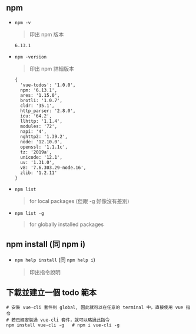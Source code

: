 ## npm
- ```npm -v```
  > 印出 npm 版本
  ```
  6.13.1
  ```
- ```npm -version```
  > 印出 npm 詳細版本
  ```
  {
    'vue-todos': '1.0.0',
    npm: '6.13.1',
    ares: '1.15.0',
    brotli: '1.0.7',
    cldr: '35.1',
    http_parser: '2.8.0',
    icu: '64.2',
    llhttp: '1.1.4',
    modules: '72',
    napi: '4',
    nghttp2: '1.39.2',
    node: '12.10.0',
    openssl: '1.1.1c',
    tz: '2019a',
    unicode: '12.1',
    uv: '1.31.0',
    v8: '7.6.303.29-node.16',
    zlib: '1.2.11'
  }
  ```
- ```npm list```
  > for local packages (但跟 -g 好像沒有差別)
- ```npm list -g```
  > for globally installed packages
  
## npm install (同 npm i)
- ```npm help install``` (同 ```npm help i```)
  > 印出指令說明
  
## 下載並建立一個 todo 範本
```
# 安裝 vue-cli 套件到 global, 因此就可以在任意的 terminal 中，直接使用 vue 指令
# 若已經安裝過 vue-cli 套件，就可以略過此指令
npm install vue-cli -g   # npm i vue-cli -g
```
